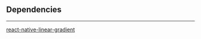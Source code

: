 ## Dependencies
---

[ react-native-linear-gradient ]( https://github.com/react-native-community/react-native-linear-gradient )